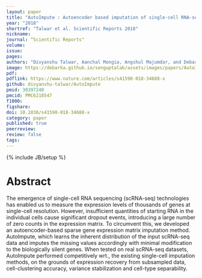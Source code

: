 ```yaml
---
layout: paper
title: "AutoImpute : Autoencoder based imputation of single-cell RNA-seq data"
year: "2018"
shortref: "Talwar et al. Scientific Reports 2018"
nickname:
journal: “Scientific Reports"
volume:
issue:
pages:
authors: "Divyanshu Talwar, Aanchal Mongia, Angshul Majumdar, and Debarka Sengupta"
image: https://debarka.github.io/senguptalab/assets/images/papers/AutoImpute.png
pdf:
pdflink: https://www.nature.com/articles/s41598-018-34688-x
github: divyanshu-talwar/AutoImpute
pmid: 30397240
pmcid: PMC6218547
f1000:
figshare:
doi: 10.1038/s41598-018-34688-x 
category: paper
published: true
peerreview:
review: false
tags:
---
```

{% include JB/setup %}


# Abstract

The emergence of single-cell RNA sequencing (scRNA-seq) technologies has enabled us to measure the expression levels of thousands of genes at single-cell resolution. However, insufficient quantities of starting RNA in the individual cells cause significant dropout events, introducing a large number of zero counts in the expression matrix. To circumvent this, we developed an autoencoder-based sparse gene expression matrix imputation method. AutoImpute, which learns the inherent distribution of the input scRNA-seq data and imputes the missing values accordingly with minimal modification to the biologically silent genes. When tested on real scRNA-seq datasets, AutoImpute performed competitively wrt., the existing single-cell imputation methods, on the grounds of expression recovery from subsampled data, cell-clustering accuracy, variance stabilization and cell-type separability.

